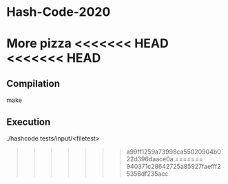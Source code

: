 # Hash-Code-2020
More pizza
<<<<<<< HEAD
<<<<<<< HEAD
=======

## Compilation

make

## Execution

./hashcode tests/input/\<filetest\>
>>>>>>> a99ff1259a73998ca55020904b022d396daace0a
=======
>>>>>>> 940371c28642725a85927faefff25356df235acc
